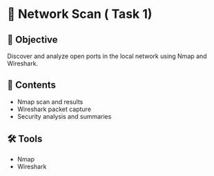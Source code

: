 # 🧠 Network Scan ( Task 1)

## 🔎 Objective
Discover and analyze open ports in the local network using Nmap and Wireshark.

## 📂 Contents
- Nmap scan and results
- Wireshark packet capture
- Security analysis and summaries

## 🛠 Tools
- Nmap
- Wireshark



